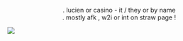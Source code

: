 
 <p align="center">. lucien or casino - it / they or by name <br>. mostly afk , w2i or int on straw page !

[![](https://visitcount.itsvg.in/api?id=casino-core&icon=5&color=9)](https://visitcount.itsvg.in)
